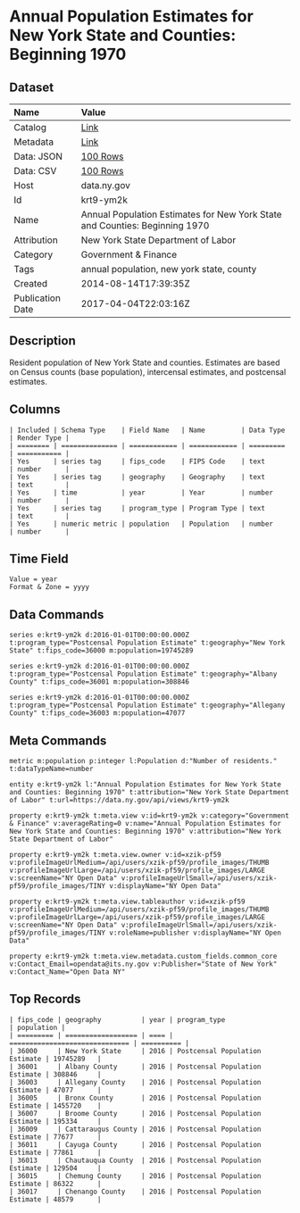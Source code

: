 # Annual Population Estimates for New York State and Counties: Beginning 1970

## Dataset

| Name | Value |
| :--- | :---- |
| Catalog | [Link](https://catalog.data.gov/dataset/annual-population-estimates-for-new-york-state-and-counties-beginning-1970) |
| Metadata | [Link](https://data.ny.gov/api/views/krt9-ym2k) |
| Data: JSON | [100 Rows](https://data.ny.gov/api/views/krt9-ym2k/rows.json?max_rows=100) |
| Data: CSV | [100 Rows](https://data.ny.gov/api/views/krt9-ym2k/rows.csv?max_rows=100) |
| Host | data.ny.gov |
| Id | krt9-ym2k |
| Name | Annual Population Estimates for New York State and Counties: Beginning 1970 |
| Attribution | New York State Department of Labor |
| Category | Government & Finance |
| Tags | annual population, new york state, county |
| Created | 2014-08-14T17:39:35Z |
| Publication Date | 2017-04-04T22:03:16Z |

## Description

Resident population of New York State and counties. Estimates are based on Census counts (base population), intercensal estimates, and postcensal estimates.

## Columns

```ls
| Included | Schema Type    | Field Name   | Name         | Data Type | Render Type |
| ======== | ============== | ============ | ============ | ========= | =========== |
| Yes      | series tag     | fips_code    | FIPS Code    | text      | number      |
| Yes      | series tag     | geography    | Geography    | text      | text        |
| Yes      | time           | year         | Year         | number    | number      |
| Yes      | series tag     | program_type | Program Type | text      | text        |
| Yes      | numeric metric | population   | Population   | number    | number      |
```

## Time Field

```ls
Value = year
Format & Zone = yyyy
```

## Data Commands

```ls
series e:krt9-ym2k d:2016-01-01T00:00:00.000Z t:program_type="Postcensal Population Estimate" t:geography="New York State" t:fips_code=36000 m:population=19745289

series e:krt9-ym2k d:2016-01-01T00:00:00.000Z t:program_type="Postcensal Population Estimate" t:geography="Albany County" t:fips_code=36001 m:population=308846

series e:krt9-ym2k d:2016-01-01T00:00:00.000Z t:program_type="Postcensal Population Estimate" t:geography="Allegany County" t:fips_code=36003 m:population=47077
```

## Meta Commands

```ls
metric m:population p:integer l:Population d:"Number of residents." t:dataTypeName=number

entity e:krt9-ym2k l:"Annual Population Estimates for New York State and Counties: Beginning 1970" t:attribution="New York State Department of Labor" t:url=https://data.ny.gov/api/views/krt9-ym2k

property e:krt9-ym2k t:meta.view v:id=krt9-ym2k v:category="Government & Finance" v:averageRating=0 v:name="Annual Population Estimates for New York State and Counties: Beginning 1970" v:attribution="New York State Department of Labor"

property e:krt9-ym2k t:meta.view.owner v:id=xzik-pf59 v:profileImageUrlMedium=/api/users/xzik-pf59/profile_images/THUMB v:profileImageUrlLarge=/api/users/xzik-pf59/profile_images/LARGE v:screenName="NY Open Data" v:profileImageUrlSmall=/api/users/xzik-pf59/profile_images/TINY v:displayName="NY Open Data"

property e:krt9-ym2k t:meta.view.tableauthor v:id=xzik-pf59 v:profileImageUrlMedium=/api/users/xzik-pf59/profile_images/THUMB v:profileImageUrlLarge=/api/users/xzik-pf59/profile_images/LARGE v:screenName="NY Open Data" v:profileImageUrlSmall=/api/users/xzik-pf59/profile_images/TINY v:roleName=publisher v:displayName="NY Open Data"

property e:krt9-ym2k t:meta.view.metadata.custom_fields.common_core v:Contact_Email=opendata@its.ny.gov v:Publisher="State of New York" v:Contact_Name="Open Data NY"
```

## Top Records

```ls
| fips_code | geography          | year | program_type                   | population | 
| ========= | ================== | ==== | ============================== | ========== | 
| 36000     | New York State     | 2016 | Postcensal Population Estimate | 19745289   | 
| 36001     | Albany County      | 2016 | Postcensal Population Estimate | 308846     | 
| 36003     | Allegany County    | 2016 | Postcensal Population Estimate | 47077      | 
| 36005     | Bronx County       | 2016 | Postcensal Population Estimate | 1455720    | 
| 36007     | Broome County      | 2016 | Postcensal Population Estimate | 195334     | 
| 36009     | Cattaraugus County | 2016 | Postcensal Population Estimate | 77677      | 
| 36011     | Cayuga County      | 2016 | Postcensal Population Estimate | 77861      | 
| 36013     | Chautauqua County  | 2016 | Postcensal Population Estimate | 129504     | 
| 36015     | Chemung County     | 2016 | Postcensal Population Estimate | 86322      | 
| 36017     | Chenango County    | 2016 | Postcensal Population Estimate | 48579      | 
```